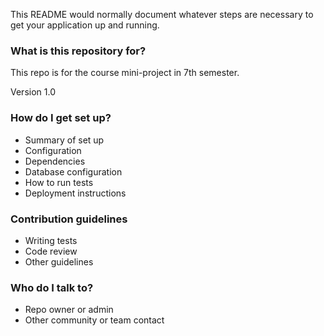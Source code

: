 

This README would normally document whatever steps are necessary to get your application up and running.

### What is this repository for? ###


This repo is for the course mini-project in 7th semester.


Version 1.0

### How do I get set up? ###

* Summary of set up
* Configuration
* Dependencies
* Database configuration
* How to run tests
* Deployment instructions

### Contribution guidelines ###

* Writing tests
* Code review
* Other guidelines

### Who do I talk to? ###

* Repo owner or admin
* Other community or team contact
